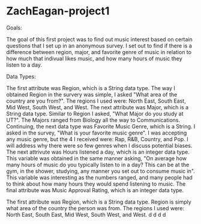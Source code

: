 # ZachEagan-project1

Goals:

The goal of this first project was to find out music interest based on certain questions that I set up in an anonymous survey. I set out to find if there is a difference between region, major, and favorite genre of music in relation to how much that indivual likes music, and how many hours of music they listen to a day. 

Data Types:

The first attribute was Region, which is a String data type. The way I obtained Region in the survery was simple, I asked "What area of the country are you from?". The regions I used were: North East, South East, Mid West, South West, and West. The next attribute was Major, which is a String data type. Similar to Region I asked, "What Major do you study at UT?". The Majors ranged from Biology all the way to Communications. Continuing, the next data type was Favorite Music Genre, which is a String. I asked in the survey, "What is your favorite music genre". I was accepting any music genre, but the 4 I received were: Rap, R&B, Country, and Pop. I will address why there were so few genres when I discuss potential biases. The next attrivute was Hours listened a day, which is an integer data type. This variable was obtained in the same manner asking, "On average how many hours of music do you typically listen to in a day? This can be at the gym, in the shower, studying, any manner you set out to consume music in". This variable was interesting as the numbers ranged, and many people had to think about how many hours they would spend listening to music. The final attribute was Music Approval Rating, which is an integer data type. 

The first attribute was Region, which is a String data type. Region is simply what area of the country the person was from. The regions I used were: North East, South East, Mid West, South West, and West. 
d
d
d
d
